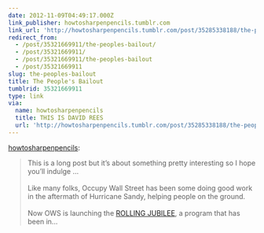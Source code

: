 ```yaml
---
date: 2012-11-09T04:49:17.000Z
link_publisher: howtosharpenpencils.tumblr.com
link_url: 'http://howtosharpenpencils.tumblr.com/post/35285338188/the-peoples-bailout'
redirect_from:
  - /post/35321669911/the-peoples-bailout/
  - /post/35321669911/
  - /post/35321669911/the-peoples-bailout
  - /post/35321669911
slug: the-peoples-bailout
title: The People's Bailout
tumblrid: 35321669911
type: link
via:
  name: howtosharpenpencils
  title: THIS IS DAVID REES
  url: 'http://howtosharpenpencils.tumblr.com/post/35285338188/the-peoples-bailout'
---
```

<p><a class="tumblr_blog" href="http://howtosharpenpencils.tumblr.com/post/35285338188/the-peoples-bailout">howtosharpenpencils</a>:</p>
<blockquote>
<p>This is a long post but it’s about something pretty interesting so I hope you’ll indulge …<br/><br/>Like many folks, Occupy Wall Street has been some doing good work in the aftermath of Hurricane Sandy, helping people on the ground.<br/><br/>Now OWS is launching the <a href="http://rollingjubilee.org/" target="_blank">ROLLING JUBILEE</a>, a program that has been in&hellip;</p>
</blockquote>
